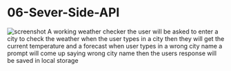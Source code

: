 # 06-Sever-Side-API

![screenshot](C:\Users\chave\Pictures\Screenshot.32 "website")
A working weather checker
the user will be asked to enter a city to check the weather
when the user types in a city
then they will get the current temperature and a forecast
when user types in a wrong city name a prompt will come up saying wrong city name
then the users response will be saved in local storage
